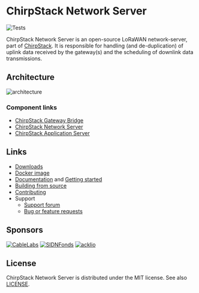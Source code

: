 # ChirpStack Network Server

![Tests](https://github.com/liuhw0/chirpstack-network-server/actions/workflows/main.yml/badge.svg?branch=master)

ChirpStack Network Server is an open-source LoRaWAN network-server, part of
[ChirpStack](https://www.chirpstack.io/). It is responsible for
handling (and de-duplication) of uplink data received by the gateway(s)
and the scheduling of downlink data transmissions.

## Architecture

![architecture](https://www.chirpstack.io/static/img/graphs/architecture.dot.png)

### Component links

* [ChirpStack Gateway Bridge](https://www.chirpstack.io/gateway-bridge/)
* [ChirpStack Network Server](https://www.chirpstack.io/network-server/)
* [ChirpStack Application Server](https://www.chirpstack.io/application-server/)

## Links

* [Downloads](https://www.chirpstack.io/network-server/overview/downloads/)
* [Docker image](https://hub.docker.com/r/chirpstack/chirpstack-network-server/)
* [Documentation](https://www.chirpstack.io/network-server/) and
  [Getting started](https://www.chirpstack.io/network-server/getting-started/)
* [Building from source](https://www.chirpstack.io/network-server/community/source/)
* [Contributing](https://www.chirpstack.io/network-server/community/contribute/)
* Support
  * [Support forum](https://forum.chirpstack.io)
  * [Bug or feature requests](https://github.com/liuhw0/chirpstack-network-server/issues)

## Sponsors

[![CableLabs](https://www.chirpstack.io/static/img/sponsors/cablelabs.png)](https://www.cablelabs.com/)
[![SIDNFonds](https://www.chirpstack.io/static/img/sponsors/sidn_fonds.png)](https://www.sidnfonds.nl/)
[![acklio](https://www.chirpstack.io/static/img/sponsors/acklio.png)](http://www.ackl.io/)

## License

ChirpStack Network Server is distributed under the MIT license. See also
[LICENSE](https://github.com/liuhw0/chirpstack-network-server/blob/master/LICENSE).
